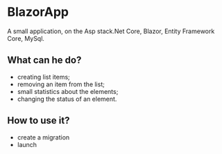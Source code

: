 # BlazorApp

A small application, on the Asp stack.Net Core, Blazor,
Entity Framework Core, MySql.

## What can he do?
- creating list items;
- removing an item from the list;
- small statistics about the elements;
- changing the status of an element.

## How to use it?
- create a migration
- launch
